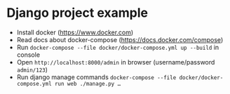 # Django project example
* Install docker (https://www.docker.com)
* Read docs about docker-compose (https://docs.docker.com/compose)
* Run `docker-compose --file docker/docker-compose.yml up --build` in console
* Open `http://localhost:8000/admin` in browser (username/password `admin/123`)
* Run django manage commands `docker-compose --file docker/docker-compose.yml run web ./manage.py …`
